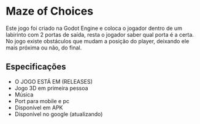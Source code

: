 # Maze of Choices
Este jogo foi criado na Godot Engine e coloca o jogador dentro de um labirinto com 2 portas de saída, resta o jogador saber qual porta é a certa. No jogo existe obstáculos que mudam a posição do player, deixando ele mais próxima ou não, do final.

## Especificações
- O JOGO ESTÁ EM (RELEASES)
- Jogo 3D em primeira pessoa
- Música
- Port para mobile e pc
- Disponível em APK
- Disponível no google (atualizando)
